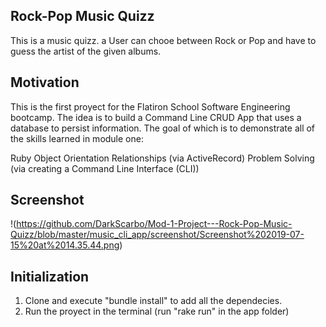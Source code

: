 ## Rock-Pop Music Quizz
This is a music quizz. a User can chooe between Rock or Pop and have to guess the artist of the given albums.

## Motivation
This is the first proyect for the Flatiron School Software Engineering bootcamp. The idea is to build a Command Line CRUD App that uses a database to persist information. The goal of which is to demonstrate all of the skills learned in module one:

Ruby
Object Orientation
Relationships (via ActiveRecord)
Problem Solving (via creating a Command Line Interface (CLI))
 
## Screenshot

!(https://github.com/DarkScarbo/Mod-1-Project---Rock-Pop-Music-Quizz/blob/master/music_cli_app/screenshot/Screenshot%202019-07-15%20at%2014.35.44.png)

## Initialization

1. Clone and execute "bundle install" to add all the dependecies.
2. Run the proyect in the terminal (run "rake run" in the app folder)
